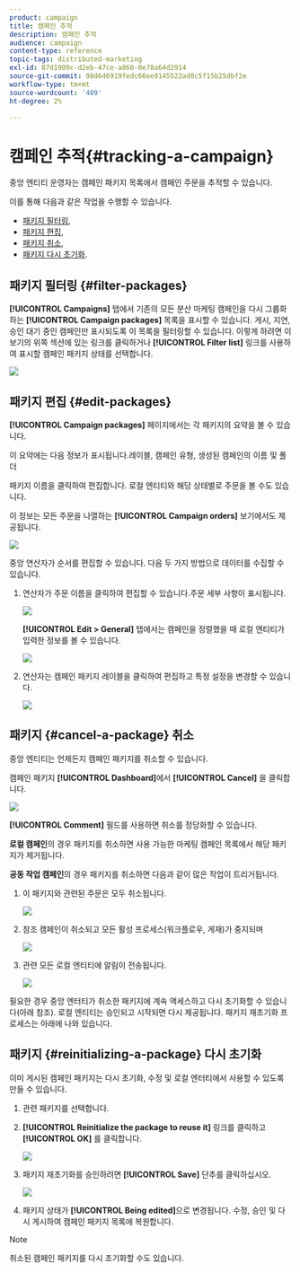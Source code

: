 ```yaml
---
product: campaign
title: 캠페인 추적
description: 캠페인 추적
audience: campaign
content-type: reference
topic-tags: distributed-marketing
exl-id: 87d1909c-d2eb-47ce-a860-0e78a64d2914
source-git-commit: 98d646919fedc66ee9145522ad0c5f15b25dbf2e
workflow-type: tm+mt
source-wordcount: '409'
ht-degree: 2%

---
```


# 캠페인 추적{#tracking-a-campaign}

중앙 엔티티 운영자는 캠페인 패키지 목록에서 캠페인 주문을 추적할 수 있습니다.

이를 통해 다음과 같은 작업을 수행할 수 있습니다.

* [패키지 필터링](#filter-packages),
* [패키지 편집](#edit-packages),
* [패키지 취소](#cancel-a-package),
* [패키지 다시 초기화](#reinitializing-a-package).

## 패키지 필터링 {#filter-packages}

**[!UICONTROL Campaigns]** 탭에서 기존의 모든 분산 마케팅 캠페인을 다시 그룹화하는 **[!UICONTROL Campaign packages]** 목록을 표시할 수 있습니다. 게시, 지연, 승인 대기 중인 캠페인만 표시되도록 이 목록을 필터링할 수 있습니다. 이렇게 하려면 이 보기의 위쪽 섹션에 있는 링크를 클릭하거나 **[!UICONTROL Filter list]** 링크를 사용하여 표시할 캠페인 패키지 상태를 선택합니다.

![](assets/mkg_dist_catalog_filter.png)

## 패키지 편집 {#edit-packages}

**[!UICONTROL Campaign packages]** 페이지에서는 각 패키지의 요약을 볼 수 있습니다.

이 요약에는 다음 정보가 표시됩니다.레이블, 캠페인 유형, 생성된 캠페인의 이름 및 폴더

패키지 이름을 클릭하여 편집합니다. 로컬 엔티티와 해당 상태별로 주문을 볼 수도 있습니다.

이 정보는 모든 주문을 나열하는 **[!UICONTROL Campaign orders]** 보기에서도 제공됩니다.

![](assets/mkg_dist_catalog_op_command_details.png)

중앙 연산자가 순서를 편집할 수 있습니다. 다음 두 가지 방법으로 데이터를 수집할 수 있습니다.

1. 연산자가 주문 이름을 클릭하여 편집할 수 있습니다.주문 세부 사항이 표시됩니다.

   ![](assets/mkg_dist_catalog_op_command_edit1.png)

   **[!UICONTROL Edit > General]** 탭에서는 캠페인을 정렬했을 때 로컬 엔티티가 입력한 정보를 볼 수 있습니다.

   ![](assets/mkg_dist_catalog_op_command_edit1a.png)

1. 연산자는 캠페인 패키지 레이블을 클릭하여 편집하고 특정 설정을 변경할 수 있습니다.

   ![](assets/mkg_dist_catalog_op_command_edit2.png)

## 패키지 {#cancel-a-package} 취소

중앙 엔티티는 언제든지 캠페인 패키지를 취소할 수 있습니다.

캠페인 패키지 **[!UICONTROL Dashboard]**&#x200B;에서 **[!UICONTROL Cancel]** 을 클릭합니다.

![](assets/mkg_dist_cancel_op_from_dashboard.png)

**[!UICONTROL Comment]** 필드를 사용하면 취소를 정당화할 수 있습니다.

**로컬 캠페인**&#x200B;의 경우 패키지를 취소하면 사용 가능한 마케팅 캠페인 목록에서 해당 패키지가 제거됩니다.

**공동 작업 캠페인**&#x200B;의 경우 패키지를 취소하면 다음과 같이 많은 작업이 트리거됩니다.

1. 이 패키지와 관련된 주문은 모두 취소됩니다.

   ![](assets/mkg_dist_mutual_op_cancelled.png)

1. 참조 캠페인이 취소되고 모든 활성 프로세스(워크플로우, 게재)가 중지되며

   ![](assets/mkg_dist_mutual_op_cancelled1.png)

1. 관련 모든 로컬 엔티티에 알림이 전송됩니다.

   ![](assets/mkg_dist_mutual_op_cancelled2.png)

필요한 경우 중앙 엔터티가 취소한 패키지에 계속 액세스하고 다시 초기화할 수 있습니다(아래 참조). 로컬 엔티티는 승인되고 시작되면 다시 제공됩니다. 패키지 재초기화 프로세스는 아래에 나와 있습니다.

## 패키지 {#reinitializing-a-package} 다시 초기화

이미 게시된 캠페인 패키지는 다시 초기화, 수정 및 로컬 엔터티에서 사용할 수 있도록 만들 수 있습니다.

1. 관련 패키지를 선택합니다.
1. **[!UICONTROL Reinitialize the package to reuse it]** 링크를 클릭하고 **[!UICONTROL OK]** 를 클릭합니다.

   ![](assets/mkg_dist_mutual_op_reinit.png)

1. 패키지 재초기화를 승인하려면 **[!UICONTROL Save]** 단추를 클릭하십시오.

   ![](assets/mkg_dist_mutual_op_reinit2.png)

1. 패키지 상태가 **[!UICONTROL Being edited]**&#x200B;으로 변경됩니다. 수정, 승인 및 다시 게시하여 캠페인 패키지 목록에 복원합니다.

>[!NOTE]
>
>취소된 캠페인 패키지를 다시 초기화할 수도 있습니다.
